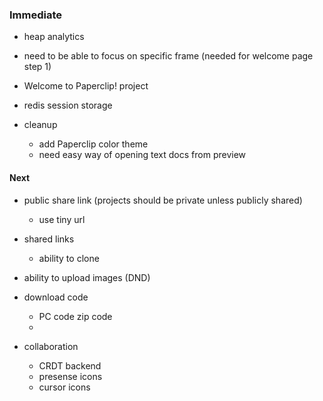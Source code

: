 
### Immediate

- heap analytics
- need to be able to focus on specific frame (needed for welcome page step 1)
- Welcome to Paperclip! project
- redis session storage


- cleanup
  - add Paperclip color theme
  - need easy way of opening text docs from preview


#### Next

- public share link (projects should be private unless publicly shared)
  - use tiny url

- shared links
  - ability to clone

- ability to upload images (DND)
- download code
  - PC code zip code
  - 

- collaboration
  - CRDT backend
  - presense icons
  - cursor icons
